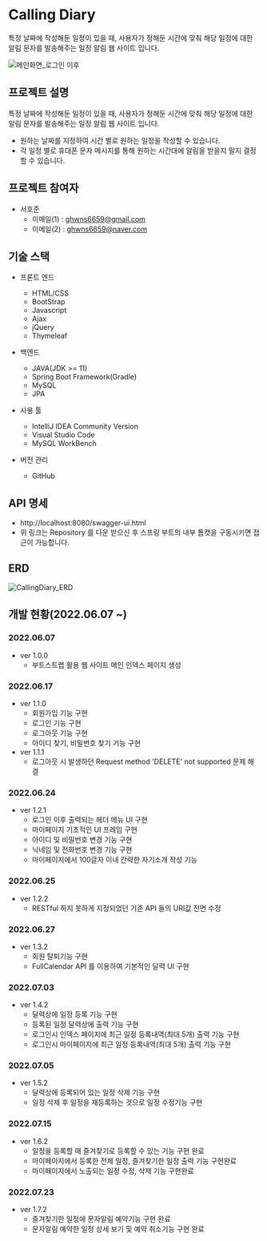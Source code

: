 # Calling Diary
특정 날짜에 작성해둔 일정이 있을 때, 사용자가 정해둔 시간에 맞춰 해당 일정에 대한 알림 문자를 발송해주는 일정 알림 웹 사이트 입니다.

![메인화면_로그인 이후](https://user-images.githubusercontent.com/48443312/184120300-b00b63a8-dd54-4f11-8fbf-9f71692aa5ac.png)

## 프로젝트 설명
특정 날짜에 작성해둔 일정이 있을 때, 사용자가 정해둔 시간에 맞춰 해당 일정에 대한 알림 문자를 발송해주는 일정 알림 웹 사이트 입니다.
- 원하는 날짜를 지정하여 시간 별로 원하는 일정을 작성할 수 있습니다.
- 각 일정 별로 휴대폰 문자 메시지를 통해 원하는 시간대에 알림을 받을지 말지 결정할 수 있습니다.

## 프로젝트 참여자
- 서호준
  - 이메일(1) : ghwns6659@gmail.com
  - 이메일(2) : ghwns6659@naver.com

## 기술 스택
- 프론트 엔드
  - HTML/CSS
  - BootStrap
  - Javascript
  - Ajax
  - jQuery
  - Thymeleaf

- 백엔드
  - JAVA(JDK >= 11)
  - Spring Boot Framework(Gradle)
  - MySQL
  - JPA

- 사용 툴
  - IntelliJ IDEA Community Version
  - Visual Studio Code
  - MySQL WorkBench

- 버전 관리
  - GitHub
 
## API 명세
- http://localhost:8080/swagger-ui.html
- 위 링크는 Repository 를 다운 받으신 후 스프링 부트의 내부 톰캣을 구동시키면 접근이 가능합니다.

## ERD
![CallingDiary_ERD](https://user-images.githubusercontent.com/48443312/184119753-83863f04-75bd-4bc8-a83a-b01a6b225fe6.PNG)

## 개발 현황(2022.06.07 ~)
### 2022.06.07
- ver 1.0.0
    - 부트스트랩 활용 웹 사이트 메인 인덱스 페이지 생성
### 2022.06.17
- ver 1.1.0
    - 회원가입 기능 구현
    - 로그인 기능 구현
    - 로그아웃 기능 구현
    - 아이디 찾기, 비밀번호 찾기 기능 구현
- ver 1.1.1
    - 로그아웃 시 발생하던 Request method 'DELETE' not supported 문제 해결
### 2022.06.24
- ver 1.2.1
    - 로그인 이후 출력되는 헤더 메뉴 UI 구현
    - 마이페이지 기초적인 UI 프레임 구현
    - 아이디 및 비밀번호 변경 기능 구현
    - 닉네임 및 전화번호 변경 기능 구현
    - 마이페이지에서 100글자 이내 간략한 자기소개 작성 기능
### 2022.06.25
- ver 1.2.2
    - RESTful 하지 못하게 지정되었던 기존 API 들의 URI값 전면 수정
### 2022.06.27
- ver 1.3.2
    - 회원 탈퇴기능 구현
    - FullCalendar API 를 이용하여 기본적인 달력 UI 구현 
### 2022.07.03
- ver 1.4.2
    - 달력상에 일정 등록 기능 구현
    - 등록된 일정 달력상에 출력 기능 구현
    - 로그인시 인덱스 페이지에 최근 일정 등록내역(최대 5개) 출력 기능 구현
    - 로그인시 마이페이지에 최근 일정 등록내역(최대 5개) 출력 기능 구현
### 2022.07.05
- ver 1.5.2
    - 달력상에 등록되어 있는 일정 삭제 기능 구현
    - 일정 삭제 후 일정을 재등록하는 것으로 일정 수정기능 구현
### 2022.07.15
- ver 1.6.2
    - 일정을 등록할 때 즐겨찾기로 등록할 수 있는 기능 구현 완료
    - 마이페이지에서 등록한 전체 일정, 즐겨찾기한 일정 출력 기능 구현완료
    - 마이페이지에서 노출되는 일정 수정, 삭제 기능 구현완료
### 2022.07.23
- ver 1.7.2
    - 즐겨찾기한 일정에 문자알림 예약기능 구현 완료
    - 문자알림 예약한 일정 상세 보기 및 예약 취소기능 구현 완료
